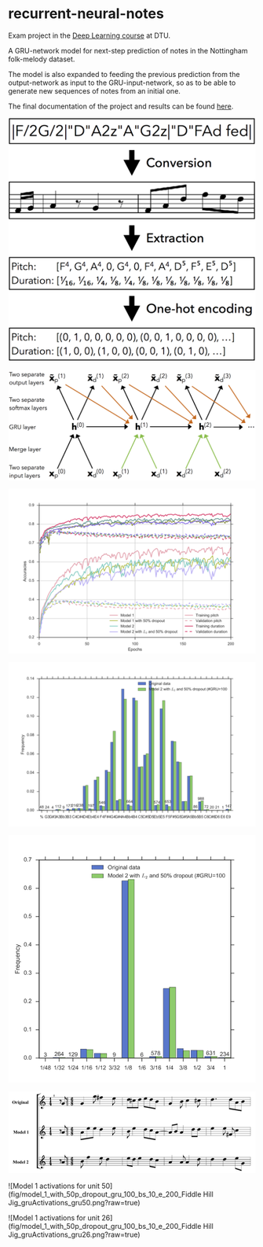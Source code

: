 # recurrent-neural-notes

Exam project in the [Deep Learning course][deep-learning] at DTU.

[deep-learning]: https://github.com/DeepLearningDTU/02456-deep-learning

A GRU-network model for next-step prediction of notes in the Nottingham folk-melody dataset. 

The model is also expanded to feeding the previous prediction from the output-network as input to the GRU-input-network, so as to be able to generate new sequences of notes from an initial one.

The final documentation of the project and results can be found [here](https://www.dropbox.com/s/i4fs83z07st24p3/report.pdf?dl=0). 


![Feature processing](fig/Features.png?raw=true)

![Models graph](fig/Models.png?raw=true)

![Learning Curves](fig/acc_learning_curves.png?raw=true)

![Barplot over pitches](fig/models_pitch_freq_barplot.png?raw=true)

![Barplot over durations](fig/models_duration_freq_barplot.png?raw=true)

![Reconstructed melody](fig/Reconstructions_cut.png?raw=true)

![Model 1 activations for unit 50](fig/model_1_with_50p_dropout_gru_100_bs_10_e_200_Fiddle Hill Jig_gruActivations_gru50.png?raw=true)

![Model 1 activations for unit 26](fig/model_1_with_50p_dropout_gru_100_bs_10_e_200_Fiddle Hill Jig_gruActivations_gru26.png?raw=true)



